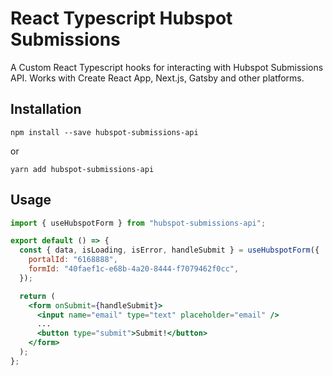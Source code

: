 # React Typescript Hubspot Submissions

A Custom React Typescript hooks for interacting with Hubspot Submissions API.
Works with Create React App, Next.js, Gatsby and other platforms.

## Installation

```
npm install --save hubspot-submissions-api
```

or

```
yarn add hubspot-submissions-api
```

## Usage

```jsx
import { useHubspotForm } from "hubspot-submissions-api";

export default () => {
  const { data, isLoading, isError, handleSubmit } = useHubspotForm({
    portalId: "6168888",
    formId: "40faef1c-e68b-4a20-8444-f7079462f0cc",
  });

  return (
    <form onSubmit={handleSubmit}>
      <input name="email" type="text" placeholder="email" />
      ...
      <button type="submit">Submit!</button>
    </form>
  );
};
```
